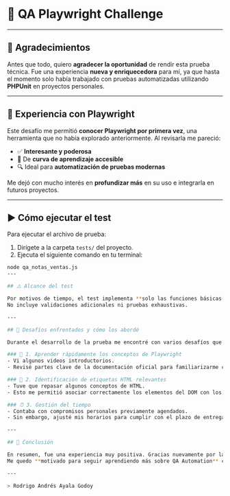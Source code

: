 # 🎯 QA Playwright Challenge

---

## 🙌 Agradecimientos

Antes que todo, quiero **agradecer la oportunidad** de rendir esta prueba técnica. Fue una experiencia **nueva y enriquecedora** para mí, ya que hasta el momento solo había trabajado con pruebas automatizadas utilizando **PHPUnit** en proyectos personales.

---

## 🚀 Experiencia con Playwright

Este desafío me permitió **conocer Playwright por primera vez**, una herramienta que no había explorado anteriormente. Al revisarla me pareció:

- ✅ **Interesante y poderosa**
- 🧠 De **curva de aprendizaje accesible**
- 🔍 Ideal para **automatización de pruebas modernas**

Me dejó con mucho interés en **profundizar más** en su uso e integrarla en futuros proyectos.

---

## ▶️ Cómo ejecutar el test

Para ejecutar el archivo de prueba:

1. Dirígete a la carpeta `tests/` del proyecto.
2. Ejecuta el siguiente comando en tu terminal:

```bash
node qa_notas_ventas.js
---

## ⚠️ Alcance del test

Por motivos de tiempo, el test implementa **solo las funciones básicas solicitadas**.  
No incluye validaciones adicionales ni pruebas exhaustivas.

---

## 🧩 Desafíos enfrentados y cómo los abordé

Durante el desarrollo de la prueba me encontré con varios desafíos que resolví de la siguiente forma:

### 📘 1. Aprender rápidamente los conceptos de Playwright
- Vi algunos videos introductorios.
- Revisé partes clave de la documentación oficial para familiarizarme con su uso.

### 🧱 2. Identificación de etiquetas HTML relevantes
- Tuve que repasar algunos conceptos de HTML.
- Esto me permitió asociar correctamente los elementos del DOM con los métodos de Playwright.

### ⏰ 3. Gestión del tiempo
- Contaba con compromisos personales previamente agendados.
- Sin embargo, ajusté mis horarios para cumplir con el plazo de entrega de la prueba.

---

## 📌 Conclusión

En resumen, fue una experiencia muy positiva. Gracias nuevamente por la oportunidad.  
Me quedo **motivado para seguir aprendiendo más sobre QA Automation** con herramientas modernas como **Playwright**.

---

> Rodrigo Andrés Ayala Godoy
